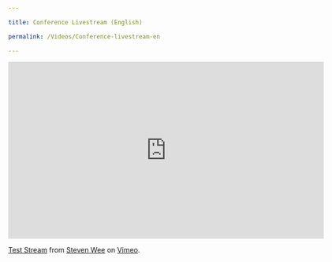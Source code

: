 ```yaml
---

title: Conference Livestream (English)

permalink: /Videos/Conference-livestream-en

---
```

<div class="embed-container">
<iframe src="https://player.vimeo.com/video/686207474?h=d17832651a&title=0&byline=0&portrait=0" width="640" height="360" frameborder="0" allow="autoplay; fullscreen; picture-in-picture" allowfullscreen></iframe>
<p><a href="https://vimeo.com/686207474">Test Stream</a> from <a href="https://vimeo.com/user140377150">Steven Wee</a> on <a href="https://vimeo.com">Vimeo</a>.</p>
</div>
